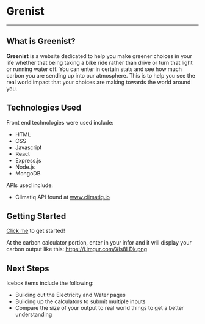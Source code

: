 # Grenist
---
## What is Greenist?
**Greenist** is a website dedicated to help you make greener choices in your life whether that being taking a bike ride rather than drive or turn that light or running water off. You can enter in certain stats and see how much carbon you are sending up into our atmosphere. This is to help you see the real world impact that your choices are making towards the world around you.

## Technologies Used
Front end technologies were used include:
- HTML
- CSS
- Javascript
- React
- Express.js
- Node.js
- MongoDB

APIs used include:
- Climatiq API found at www.climatiq.io

## Getting Started
[Click me](https://greenist.herokuapp.com/) to get started!

At the carbon calculator portion, enter in your infor and it will display your carbon output like this:
https://i.imgur.com/Xls8LDk.png


## Next Steps
Icebox items include the following:
- Building out the Electricity and Water pages
- Building up the calculators to submit multiple inputs
- Compare the size of your output to real world things to get a better understanding
